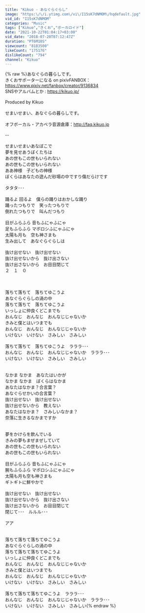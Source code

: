```yaml
---
title: "Kikuo - あなぐらぐらし"
image: "https:\/\/i.ytimg.com\/vi\/I15sK7dNMOM\/hqdefault.jpg"
vid_id: "I15sK7dNMOM"
categories: "Music"
tags: ["Kikuo","きくお","ボーカロイド"]
date: "2021-10-22T01:04:17+03:00"
vid_date: "2018-07-20T07:12:47Z"
duration: "PT6M10S"
viewcount: "8183500"
likeCount: "175176"
dislikeCount: "794"
channel: "Kikuo"
---
```

{% raw %}あなぐらの暮らしです。<br />きくおサポーターになる on pixivFANBOX：<a rel="nofollow" target="blank" href="https://www.pixiv.net/fanbox/creator/9136834">https://www.pixiv.net/fanbox/creator/9136834</a><br />SNSやアルバムとか : <a rel="nofollow" target="blank" href="https://kikuo.jp/">https://kikuo.jp/</a><br /><br />Produced by Kikuo<br /><br />せまいせまい、あなぐらの暮らしです。<br /><br />オフボーカル・アカペラ音源倉庫：<a rel="nofollow" target="blank" href="http://faq.kikuo.jp">http://faq.kikuo.jp</a><br /><br />--<br /><br />せまいせまいあなぼこで<br />夢を見せあうぼくたちは<br />あの世もこの世もいられない<br />あの世もこの世もいられない<br />ああ神様　子どもの神様<br />ぼくらはあなたの遊んだ砂場の中ですり傷だらけです<br /><br />タタタ･･･<br /><br />踊るよ 回るよ　僕らの踊りはおかしな踊り<br />踊ったつもりで　笑ったつもりで<br />倒れたつもりで　叫んだつもり<br /><br />目がふらふら 音もふにゃふにゃ<br />足もふらふら マボロシふにゃふにゃ<br />太陽も月も　空も神さまも<br />生み出して　あなぐらぐらしは<br /><br />抜け出せない　抜け出せない<br />抜け出せないから　抜け出さない<br />抜け出さないから　お目目閉じて<br />２　１　０　<br /><br /><br /><br />落ちて落ちて　落ちてゆこうよ<br />あなぐらぐらしの渦の中<br />落ちて落ちて　落ちてゆこうよ<br />いっしょに仲良くどこまでも<br />おんなじ　おんなじ　おんなじじゃないか<br />きみと僕とはいつまでも<br />おんなじ　おんなじ　おんなじじゃないか<br />いけない　いけない　さみしい　さみしい<br /><br />落ちて落ちて　落ちてゆこうよ　ラララ･･･<br />おんなじ　おんなじ　おんなじじゃないか　ラララ･･･<br />いけない　いけない　さみしい　さみしい<br /><br /><br />なかま なかま　あなたはいかが<br />なかま なかま　ぼくらはなかま<br />あなたはなかま？合言葉？<br />あなぐらせかいの合言葉？<br />抜け出せない　抜け出せない<br />抜け出せないから　教えない<br />あなたはなかま？　さみしいなかま？<br />奈落に生きるなかまですか<br /><br /><br />夢をかけらを飲んでいる<br />きみの夢もまぜまぜしていて<br />あの世もこの世もいられない<br />あの世もこの世もいられない<br /><br />目がふらふら 音もふにゃふにゃ<br />腕もふらふら マボロシふにゃふにゃ<br />太陽も月も空も神さまも<br />ギトギトに鮮やかで<br /><br />抜け出せない　抜け出せない<br />抜け出せないから　抜け出さない<br />抜け出さないから　お目目閉じて<br />閉じて･･･　ルルル･･･<br /><br />アア<br /><br /><br />落ちて落ちて落ちてゆこうよ<br />あなぐらぐらしの渦の中<br />落ちて落ちて落ちてゆこうよ<br />いっしょに仲良くどこまでも<br />おんなじ　おんなじ　おんなじじゃないか<br />きみと僕とはいつまでも<br />おんなじ　おんなじ　おんなじじゃないか<br />いけない　いけない　さみしい　さみしい<br /><br />落ちて落ちて落ちてゆこうよ　ラララ･･･<br />おんなじ　おんなじ　おんなじじゃないか　ラララ･･･<br />いけない　いけない　さみしい　さみしい{% endraw %}
